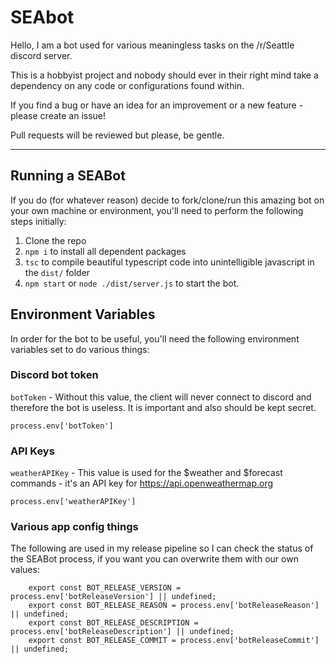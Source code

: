 # SEAbot

Hello, I am a bot used for various meaningless tasks on the /r/Seattle discord server.

This is a hobbyist project and nobody should ever in their right mind take a dependency on any code or configurations found within.

If you find a bug or have an idea for an improvement or a new feature - please create an issue!

Pull requests will be reviewed but please, be gentle.

---

## Running a SEABot
If you do (for whatever reason) decide to fork/clone/run this amazing bot on your own machine or environment, you'll need to perform the following steps initially:
1. Clone the repo
2. `npm i` to install all dependent packages
3. `tsc` to compile beautiful typescript code into unintelligible javascript in the `dist/` folder
4. `npm start` or `node ./dist/server.js` to start the bot.

## Environment Variables
In order for the bot to be useful, you'll need the following environment variables set to do various things:

### Discord bot token
`botToken` - Without this value, the client will never connect to discord and therefore the bot is useless. It is important and also should be kept secret.
```
process.env['botToken']
```

### API Keys
`weatherAPIKey` - This value is used for the $weather and $forecast commands - it's an API key for https://api.openweathermap.org
```
process.env['weatherAPIKey']
```

### Various app config things
The following are used in my release pipeline so I can check the status of the SEABot process, if you want you can overwrite them with our own values:
```
    export const BOT_RELEASE_VERSION = process.env['botReleaseVersion'] || undefined;
    export const BOT_RELEASE_REASON = process.env['botReleaseReason'] || undefined;
    export const BOT_RELEASE_DESCRIPTION = process.env['botReleaseDescription'] || undefined;
    export const BOT_RELEASE_COMMIT = process.env['botReleaseCommit'] || undefined;
```
